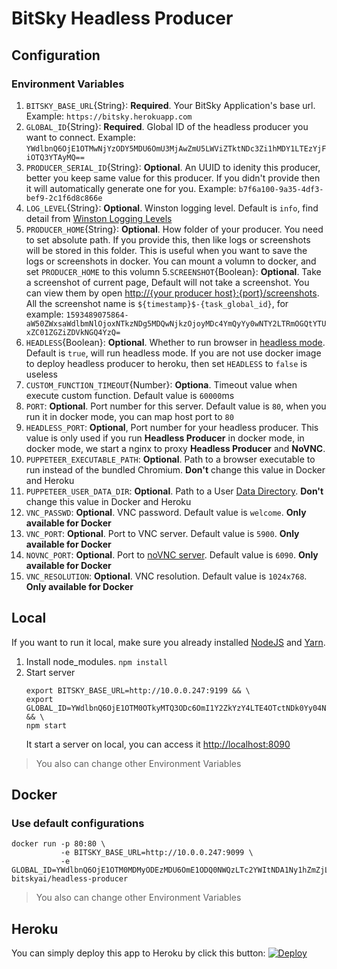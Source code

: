# BitSky Headless Producer

## Configuration

### Environment Variables

1. `BITSKY_BASE_URL`{String}: **Required**. Your BitSky Application's base url. Example: `https://bitsky.herokuapp.com`
2. `GLOBAL_ID`{String}: **Required**. Global ID of the headless producer you want to connect. Example: `YWdlbnQ6OjE1OTMwNjYzODY5MDU6OmU3MjAwZmU5LWViZTktNDc3Zi1hMDY1LTEzYjFiOTQ3YTAyMQ==`
3. `PRODUCER_SERIAL_ID`{String}: **Optional**. An UUID to idenity this producer, better you keep same value for this producer. If you didn't provide then it will automatically generate one for you. Example: `b7f6a100-9a35-4df3-bef9-2c1f6d8c866e`
4. `LOG_LEVEL`{String}: **Optional**. Winston logging level. Default is `info`, find detail from [Winston Logging Levels](https://github.com/winstonjs/winston#logging-levels)
5. `PRODUCER_HOME`{String}: **Optional**. How folder of your producer. You need to set absolute path. If you provide this, then like logs or screenshots will be stored in this folder. This is useful when you want to save the logs or screenshots in docker. You can mount a volumn to docker, and set `PRODUCER_HOME` to this volumn 5.`SCREENSHOT`{Boolean}: **Optional**. Take a screenshot of current page, Default will not take a screenshot. You can view them by open [http://{your producer host}:{port}/screenshots](http://{your_producer_host}:{port}/screenshots). All the screenshot name is `${timestamp}$-{task_global_id}`, for example: `1593489075864-aW50ZWxsaWdlbmNlOjoxNTkzNDg5MDQwNjkzOjoyMDc4YmQyYy0wNTY2LTRmOGQtYTUxZC01ZGZiZDVkNGQ4YzQ=`
6. `HEADLESS`{Boolean}: **Optional**. Whether to run browser in [headless mode](https://developers.google.com/web/updates/2017/04/headless-chrome). Default is `true`, will run headless mode. If you are not use docker image to deploy headless producer to heroku, then set `HEADLESS` to `false` is useless
7. `CUSTOM_FUNCTION_TIMEOUT`{Number}: **Optiona**. Timeout value when execute custom function. Default value is `60000`ms
8. `PORT`: **Optional**. Port number for this server. Default value is `80`, when you run it in docker mode, you can map host port to `80`
9. `HEADLESS_PORT`: **Optional**, Port number for your headless producer. This value is only used if you run **Headless Producer** in docker mode, in docker mode, we start a nginx to proxy **Headless Producer** and **NoVNC**.
10. `PUPPETEER_EXECUTABLE_PATH`: **Optional**. Path to a browser executable to run instead of the bundled Chromium. **Don't** change this value in Docker and Heroku
11. `PUPPETEER_USER_DATA_DIR`: **Optional**. Path to a User [Data Directory](https://chromium.googlesource.com/chromium/src/+/master/docs/user_data_dir.md). **Don't** change this value in Docker and Heroku
12. `VNC_PASSWD`: **Optional**. VNC password. Default value is `welcome`. **Only available for Docker**
13. `VNC_PORT`: **Optional**. Port to VNC server. Default value is `5900`. **Only available for Docker**
14. `NOVNC_PORT`: **Optional**. Port to [noVNC server](https://github.com/novnc/noVNC). Default value is `6090`. **Only available for Docker**
15. `VNC_RESOLUTION`: **Optional**. VNC resolution. Default value is `1024x768`. **Only available for Docker**

## Local

If you want to run it local, make sure you already installed [NodeJS](https://nodejs.org/en/) and [Yarn](https://yarnpkg.com/).

1. Install node_modules. `npm install`
2. Start server
   ```
   export BITSKY_BASE_URL=http://10.0.0.247:9199 && \
   export GLOBAL_ID=YWdlbnQ6OjE1OTM0OTkyMTQ3ODc6OmI1Y2ZkYzY4LTE4OTctNDk0Yy04NTEwLTVkYjg0MGRlYjdlMg== && \
   npm start
   ```
   It start a server on local, you can access it [http://localhost:8090](http://localhost:8090)

> You also can change other Environment Variables

## Docker

### Use default configurations

```
docker run -p 80:80 \
           -e BITSKY_BASE_URL=http://10.0.0.247:9099 \
           -e GLOBAL_ID=YWdlbnQ6OjE1OTM0MDMyODEzMDU6OmE1ODQ0NWQzLTc2YWItNDA1Ny1hZmZjLWNhMjQyMWFhMmI1Mg==  bitskyai/headless-producer
```

> You also can change other Environment Variables

## Heroku

You can simply deploy this app to Heroku by click this button:
[![Deploy](https://www.herokucdn.com/deploy/button.svg)](https://heroku.com/deploy)
